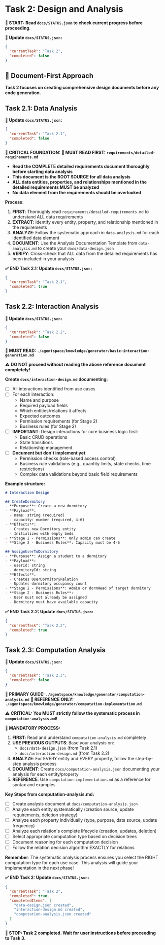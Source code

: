 # Task 2: Design and Analysis

**📖 START: Read `docs/STATUS.json` to check current progress before proceeding.**

**🔄 Update `docs/STATUS.json`:**
```json
{
  "currentTask": "Task 2",
  "completed": false
}
```

## 🔴 Document-First Approach
**Task 2 focuses on creating comprehensive design documents before any code generation.**

## Task 2.1: Data Analysis

**🔄 Update `docs/STATUS.json`:**
```json
{
  "currentTask": "Task 2.1",
  "completed": false
}
```

**🔴 CRITICAL FOUNDATION:**
**📖 MUST READ FIRST: `requirements/detailed-requirements.md`**
- **Read the COMPLETE detailed requirements document thoroughly before starting data analysis**
- **This document is the ROOT SOURCE for all data analysis**
- **ALL data entities, properties, and relationships mentioned in the detailed requirements MUST be analyzed**
- **No data element from the requirements should be overlooked**


**Process:**
1. **FIRST**: Thoroughly read `requirements/detailed-requirements.md` to understand ALL data requirements
2. **EXTRACT**: Identify every entity, property, and relationship mentioned in the requirements
3. **ANALYZE**: Follow the systematic approach in `data-analysis.md` for each identified data element
4. **DOCUMENT**: Use the Analysis Documentation Template from `data-analysis.md` to create your `docs/data-design.json`
5. **VERIFY**: Cross-check that ALL data from the detailed requirements has been included in your analysis

**✅ END Task 2.1: Update `docs/STATUS.json`:**
```json
{
  "currentTask": "Task 2.1",
  "completed": true
}
```

## Task 2.2: Interaction Analysis

**🔄 Update `docs/STATUS.json`:**
```json
{
  "currentTask": "Task 2.2",
  "completed": false
}
```
**📖 MUST READ: `./agentspace/knowledge/generator/basic-interaction-generation.md`**

⚠️ **DO NOT proceed without reading the above reference document completely!**

**Create `docs/interaction-design.md` documenting:**

- [ ] All interactions identified from use cases
- [ ] For each interaction:
  - Name and purpose
  - Required payload fields
  - Which entities/relations it affects
  - Expected outcomes
  - Permission requirements (for Stage 2)
  - Business rules (for Stage 2)
- [ ] **IMPORTANT**: Design interactions for core business logic first:
  - Basic CRUD operations
  - State transitions
  - Relationship management
- [ ] **Document but don't implement yet**:
  - Permission checks (role-based access control)
  - Business rule validations (e.g., quantity limits, state checks, time restrictions)
  - Complex data validations beyond basic field requirements

**Example structure:**
```markdown
# Interaction Design

## CreateDormitory
- **Purpose**: Create a new dormitory
- **Payload**:
  - name: string (required)
  - capacity: number (required, 4-6)
- **Effects**:
  - Creates new Dormitory entity
  - Initializes with empty beds
- **Stage 2 - Permissions**: Only admin can create
- **Stage 2 - Business Rules**: Capacity must be 4-6

## AssignUserToDormitory
- **Purpose**: Assign a student to a dormitory
- **Payload**:
  - userId: string
  - dormitoryId: string
- **Effects**:
  - Creates UserDormitoryRelation
  - Updates dormitory occupancy count
- **Stage 2 - Permissions**: Admin or dormHead of target dormitory
- **Stage 2 - Business Rules**: 
  - User must not already be assigned
  - Dormitory must have available capacity
```

**✅ END Task 2.2: Update `docs/STATUS.json`:**
```json
{
  "currentTask": "Task 2.2",
  "completed": true
}
```

## Task 2.3: Computation Analysis

**🔄 Update `docs/STATUS.json`:**
```json
{
  "currentTask": "Task 2.3",
  "completed": false
}
```
**📖 PRIMARY GUIDE: `./agentspace/knowledge/generator/computation-analysis.md`**
**📖 REFERENCE ONLY: `./agentspace/knowledge/generator/computation-implementation.md`**

⚠️ **CRITICAL: You MUST strictly follow the systematic process in `computation-analysis.md`!**

**🔴 MANDATORY PROCESS:**
1. **FIRST**: Read and understand `computation-analysis.md` completely
2. **USE PREVIOUS OUTPUTS**: Base your analysis on:
   - `docs/data-design.json` (from Task 2.1)
   - `docs/interaction-design.md` (from Task 2.2)
3. **ANALYZE**: For EVERY entity and EVERY property, follow the step-by-step analysis process
4. **DOCUMENT**: Create `docs/computation-analysis.json` documenting your analysis for each entity/property
5. **REFERENCE**: Use `computation-implementation.md` as a reference for syntax and examples

**Key Steps from computation-analysis.md:**
- [ ] Create analysis document at `docs/computation-analysis.json`
- [ ] Analyze each entity systematically (creation source, update requirements, deletion strategy)
- [ ] Analyze each property individually (type, purpose, data source, update frequency)
- [ ] Analyze each relation's complete lifecycle (creation, updates, deletion)
- [ ] Select appropriate computation type based on decision trees
- [ ] Document reasoning for each computation decision
- [ ] Follow the relation decision algorithm EXACTLY for relations

**Remember**: The systematic analysis process ensures you select the RIGHT computation type for each use case. This analysis will guide your implementation in the next phase!

**✅ END Task 2: Update `docs/STATUS.json`:**
```json
{
  "currentTask": "Task 2",
  "completed": true,
  "completedItems": [
    "data-design.json created",
    "interaction-design.md created",
    "computation-analysis.json created"
  ]
}
```

**🛑 STOP: Task 2 completed. Wait for user instructions before proceeding to Task 3.**
